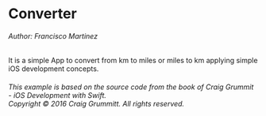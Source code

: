 # Converter

###### Author: Francisco Martinez

It is a simple App to convert from km to miles or miles to km applying simple iOS development concepts.

###### *This example is based on the source code from the book of Craig Grummit - iOS Development with Swift.</br>Copyright © 2016 Craig Grummitt. All rights reserved.*
